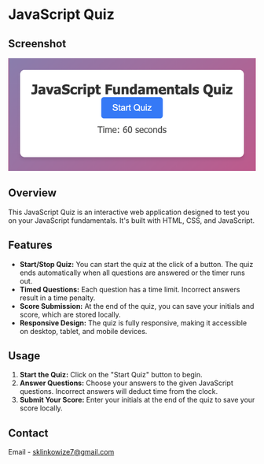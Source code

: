 # JavaScript Quiz

## Screenshot 

 ![alt text](assets/images/quiz.jpeg "screenshot of site")

## Overview
This JavaScript Quiz is an interactive web application designed to test you on your JavaScript fundamentals. It's built with HTML, CSS, and JavaScript. 
## Features
- **Start/Stop Quiz:** You can start the quiz at the click of a button. The quiz ends automatically when all questions are answered or the timer runs out.
- **Timed Questions:** Each question has a time limit. Incorrect answers result in a time penalty.
- **Score Submission:** At the end of the quiz, you can save your initials and score, which are stored locally.
- **Responsive Design:** The quiz is fully responsive, making it accessible on desktop, tablet, and mobile devices.

## Usage

1. **Start the Quiz:** Click on the "Start Quiz" button to begin.
2. **Answer Questions:** Choose your answers to the given JavaScript questions. Incorrect answers will deduct time from the clock.
3. **Submit Your Score:** Enter your initials at the end of the quiz to save your score locally.

## Contact

Email - [sklinkowize7@gmail.com](mailto:sklinkowize7@gmail.com)




